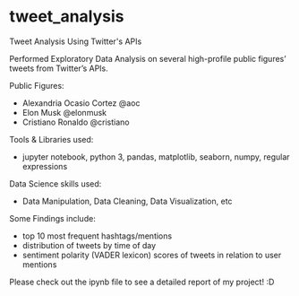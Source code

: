 # tweet_analysis
Tweet Analysis Using Twitter's APIs

Performed Exploratory Data Analysis on several high-profile public figures’ tweets from Twitter’s APIs.  

Public Figures:
- Alexandria Ocasio Cortez @aoc
- Elon Musk @elonmusk
- Cristiano Ronaldo @cristiano

Tools & Libraries used:
- jupyter notebook, python 3, pandas, matplotlib, seaborn, numpy, regular expressions

Data Science skills used:
- Data Manipulation, Data Cleaning, Data Visualization, etc

Some Findings include: 
- top 10 most frequent hashtags/mentions
- distribution of tweets by time of day
- sentiment polarity (VADER lexicon) scores of tweets in relation to user mentions

Please check out the ipynb file to see a detailed report of my project! :D
